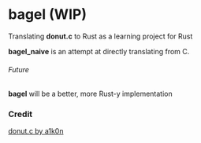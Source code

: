 # bagel (WIP)

Translating **donut.c** to Rust as a learning project for Rust

**bagel_naive** is an attempt at directly translating from C.

###### Future

**bagel** will be a better, more Rust-y implementation 

### Credit

[donut.c by a1k0n](https://www.a1k0n.net/2006/09/15/obfuscated-c-donut.html)
